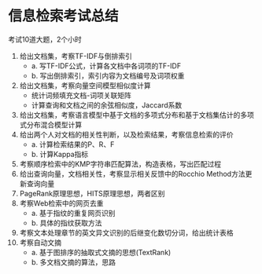 # 信息检索考试总结
考试10道大题，2个小时

1. 给出文档集，考察TF-IDF与倒排索引
	- a. 写TF-IDF公式，计算各文档中各词项的TF-IDF
	- b. 写出倒排索引，索引内容为文档编号及词项权重
2. 给出文档集，考察向量空间模型相似度计算
	- 统计词频填充文档-词项关联矩阵
	- 计算查询和文档之间的余弦相似度，Jaccard系数
3. 给出文档集，考察语言模型中基于文档的多项式分布和基于文档集估计的多项式分布混合模型计算
4. 给出两个人对文档的相关性判断，以及检索结果，考察信息检索的评价
	- a. 计算检索结果的P、R、F
	- b. 计算Kappa指标
5. 考察顺序检索中的KMP字符串匹配算法，构造表格，写出匹配过程
6. 给出查询向量，文档相关性，考察显示相关反馈中的Rocchio Method方法更新查询向量
7. PageRank原理思想，HITS原理思想，两者区别
8. 考察Web检索中的网页去重
	- a. 基于指纹的重复网页识别
	- b. 具体的指纹获取方法
9. 考察文本处理章节的英文异文识别的后继变化数切分词，给出统计表格
10. 考察自动文摘
	- a. 基于图排序的抽取式文摘的思想(TextRank)
	- b. 多文档文摘的算法，思路



